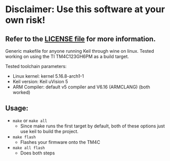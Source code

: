 # Disclaimer: Use this software at your own risk! 
## **Refer to the [LICENSE file](https://github.com/B1QUAD/keil-TM4C-Makefile/blob/main/LICENSE) for more information.**

Generic makefile for anyone running Keil through wine on linux. Tested working on using the TI TM4C123GH6PM as a build target.

Tested toolchain parameters:
- Linux kernel: kernel 5.16.8-arch1-1
- Keil version: Keil uVision 5
- ARM Compiler: default v5 compiler and V6.16 (ARMCLANG) (both worked)

## Usage:
- `make` or `make all` 
  - Since make runs the first target by default, both of these options just use keil to build the project.
- `make flash`
  - Flashes your firmware onto the TM4C
- `make all flash`
  - Does both steps
